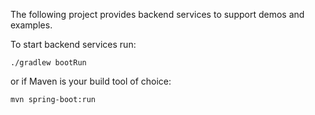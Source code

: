 The following project provides backend services to support demos and examples.

To start backend services run:
```
./gradlew bootRun
```
or if Maven is your build tool of choice:
```
mvn spring-boot:run
```

